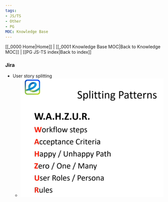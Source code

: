 ```yaml
---
tags:
- JS/TS
- Other
- PG
MOC: Knowledge Base
---
```

[[_0000 Home|Home]] | [[_0001 Knowledge Base MOC|Back to Knowledge MOC]] | [[PG JS-TS index|Back to index]]
### Jira
- User story splitting
	- ![Splitting](assets/Screenshot%20from%202025-09-04%2013-36-01.png)